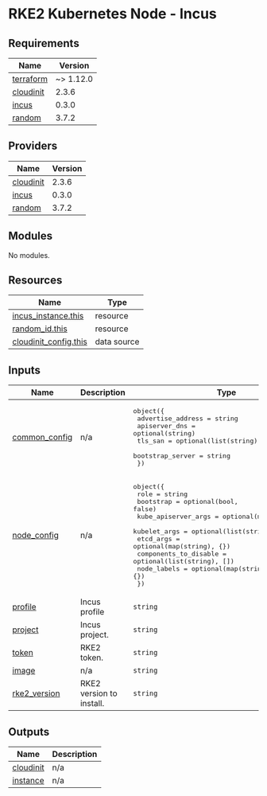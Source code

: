 # RKE2 Kubernetes Node - Incus

<!-- BEGIN_TF_DOCS -->
## Requirements

| Name | Version |
|------|---------|
| <a name="requirement_terraform"></a> [terraform](#requirement\_terraform) | ~> 1.12.0 |
| <a name="requirement_cloudinit"></a> [cloudinit](#requirement\_cloudinit) | 2.3.6 |
| <a name="requirement_incus"></a> [incus](#requirement\_incus) | 0.3.0 |
| <a name="requirement_random"></a> [random](#requirement\_random) | 3.7.2 |

## Providers

| Name | Version |
|------|---------|
| <a name="provider_cloudinit"></a> [cloudinit](#provider\_cloudinit) | 2.3.6 |
| <a name="provider_incus"></a> [incus](#provider\_incus) | 0.3.0 |
| <a name="provider_random"></a> [random](#provider\_random) | 3.7.2 |

## Modules

No modules.

## Resources

| Name | Type |
|------|------|
| [incus_instance.this](https://registry.terraform.io/providers/lxc/incus/0.3.0/docs/resources/instance) | resource |
| [random_id.this](https://registry.terraform.io/providers/hashicorp/random/3.7.2/docs/resources/id) | resource |
| [cloudinit_config.this](https://registry.terraform.io/providers/hashicorp/cloudinit/2.3.6/docs/data-sources/config) | data source |

## Inputs

| Name | Description | Type | Default | Required |
|------|-------------|------|---------|:--------:|
| <a name="input_common_config"></a> [common\_config](#input\_common\_config) | n/a | <pre>object({<br>    advertise_address = string<br>    apiserver_dns     = optional(string)<br>    tls_san           = optional(list(string), [])<br>    bootstrap_server  = string<br>  })</pre> | n/a | yes |
| <a name="input_node_config"></a> [node\_config](#input\_node\_config) | n/a | <pre>object({<br>    role                  = string<br>    bootstrap             = optional(bool, false)<br>    kube_apiserver_args   = optional(map(string), {})<br>    kubelet_args          = optional(list(string), [])<br>    etcd_args             = optional(map(string), {})<br>    components_to_disable = optional(list(string), [])<br>    node_labels           = optional(map(string), {})<br>  })</pre> | n/a | yes |
| <a name="input_profile"></a> [profile](#input\_profile) | Incus profile | `string` | n/a | yes |
| <a name="input_project"></a> [project](#input\_project) | Incus project. | `string` | n/a | yes |
| <a name="input_token"></a> [token](#input\_token) | RKE2 token. | `string` | n/a | yes |
| <a name="input_image"></a> [image](#input\_image) | n/a | `string` | `"images:ubuntu/24.04/cloud"` | no |
| <a name="input_rke2_version"></a> [rke2\_version](#input\_rke2\_version) | RKE2 version to install. | `string` | `"1.33.1+rke2"` | no |

## Outputs

| Name | Description |
|------|-------------|
| <a name="output_cloudinit"></a> [cloudinit](#output\_cloudinit) | n/a |
| <a name="output_instance"></a> [instance](#output\_instance) | n/a |
<!-- END_TF_DOCS -->
